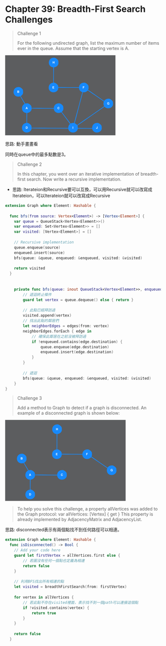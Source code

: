 # Chapter 39: Breadth-First Search Challenges

> Challenge 1
>
> For the following undirected graph, list the maximum number of items ever in the queue. Assume that the starting vertex is A.

  <img src="../.gitbook/assets/255.png" style="zoom:50%;" />

思路: 動手畫畫看

同時在queue中的最多點數是3。



> Challenge 2
>
> In this chapter, you went over an iterative implementation of breadth-first search. Now write a recursive implementation.

- 思路: Iterateion和Recursive要可以互換，可以用Recursive就可以改寫成Iterateion，可以Iterateion就可以改寫成Recursive

```Swift
extension Graph where Element: Hashable {
    
  func bfs(from source: Vertex<Element>) -> [Vertex<Element>] {
    var queue = QueueStack<Vertex<Element>>()
    var enqueued: Set<Vertex<Element>> = []
    var visited: [Vertex<Element>] = []

    // Recursive implementation
    queue.enqueue(source)
    enqueued.insert(source)
    bfs(queue: &queue, enqueued: &enqueued, visited: &visited)

    return visited
  }

  
    private func bfs(queue: inout QueueStack<Vertex<Element>>, enqueued: inout Set<Vertex<Element>>, visited: inout [Vertex<Element>]) {
        // 遞迴終止條件
        guard let vertex = queue.dequeue() else { return }

        // 此點已經拜訪過
        visited.append(vertex)
        // 找出此點的鄰居們
        let neighborEdges = edges(from: vertex)
        neighborEdges.forEach { edge in
            // 確保此鄰居在之前沒被拜訪過
            if !enqueued.contains(edge.destination) {
                queue.enqueue(edge.destination)
                enqueued.insert(edge.destination)
            }
        }

        // 遞迴
        bfs(queue: &queue, enqueued: &enqueued, visited: &visited)
    }
}
```



> Challenge 3
>
> Add a method to Graph to detect if a graph is disconnected. An example of a disconnected graph is shown below:

  <img src="../.gitbook/assets/256.png" style="zoom:50%;" />

> To help you solve this challenge, a property allVertices was added to the Graph protocol:
> var allVertices: [Vertex<Element>] { get }
> This property is already implemented by AdjacencyMatrix and AdjacencyList.

思路: disconnected表示有兩個點找不到任何路徑可以相連。

```swift
extension Graph where Element: Hashable {
  func isDisconnected() -> Bool {
    // Add your code here
    guard let firstVertex = allVertices.first else {
        // 若圖沒有任何一個點也定義為相連
        return false
    }

    // 利用BFS找出所有相連的點
    let visited = breadthFirstSearch(from: firstVertex)

    for vertex in allVertices {
        // 若此點不存在visited裡面，表示找不到一個path可以連接這個點
        if !visited.contains(vertex) {
            return true
        }
    }

    return false
  }

```

